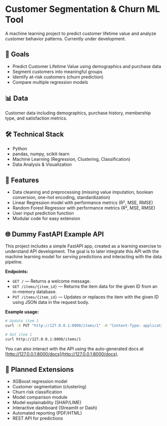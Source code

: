 # Customer Segmentation & Churn ML Tool

A machine learning project to predict customer lifetime value and analyze customer behavior patterns. Currently under development.

## 🎯 Goals
- Predict Customer Lifetime Value using demographics and purchase data
- Segment customers into meaningful groups
- Identify at-risk customers (churn prediction)
- Compare multiple regression models

## 📊 Data
Customer data including demographics, purchase history, membership type, and satisfaction metrics.

## 🛠️ Technical Stack
- Python
- pandas, numpy, scikit-learn
- Machine Learning (Regression, Clustering, Classification)
- Data Analysis & Visualization

## 🚀 Features
- Data cleaning and preprocessing (missing value imputation, boolean conversion, one-hot encoding, standardization)
- Linear Regression model with performance metrics (R², MSE, RMSE)
- Random Forest Regressor with performance metrics (R², MSE, RMSE)
- User input prediction function
- Modular code for easy extension

## 🌐 Dummy FastAPI Example API
This project includes a simple FastAPI app, created as a learning exercise to understand API development. The goal is to later integrate this API with the machine learning model for serving predictions and interacting with the data pipeline.

**Endpoints:**
- `GET /` — Returns a welcome message.
- `GET /items/{item_id}` — Returns the item data for the given ID from an in-memory database.
- `PUT /items/{item_id}` — Updates or replaces the item with the given ID using JSON data in the request body.

**Example usage:**
```bash
# Update item 1
curl -X PUT "http://127.0.0.1:8000/items/1" -H "Content-Type: application/json" -d "{\"name\": \"Orange\", \"price\": 2.49, \"is_offer\": false}"

# Get item 1
curl http://127.0.0.1:8000/items/1
```

You can also interact with the API using the auto-generated docs at [http://127.0.0.1:8000/docs](http://127.0.0.1:8000/docs).

## 🧩 Planned Extensions
- XGBoost regression model
- Customer segmentation (clustering)
- Churn risk classification
- Model comparison module
- Model explainability (SHAP/LIME)
- Interactive dashboard (Streamlit or Dash)
- Automated reporting (PDF/HTML)
- REST API for predictions
